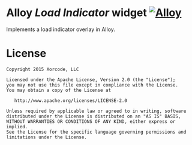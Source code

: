 # Alloy *Load Indicator* widget [![Alloy](http://www-static.appcelerator.com/badges/alloy-git-badge-sq.png)](http://www.appcelerator.com/alloy/)
Implements a load indicator overlay in Alloy.

# License

```
Copyright 2015 Xorcode, LLC

Licensed under the Apache License, Version 2.0 (the "License");
you may not use this file except in compliance with the License.
You may obtain a copy of the License at

   http://www.apache.org/licenses/LICENSE-2.0

Unless required by applicable law or agreed to in writing, software
distributed under the License is distributed on an "AS IS" BASIS,
WITHOUT WARRANTIES OR CONDITIONS OF ANY KIND, either express or implied.
See the License for the specific language governing permissions and
limitations under the License.
```

